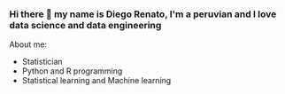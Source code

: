 ### Hi there 👋 my name is Diego Renato, I'm a peruvian and I love data science and data engineering
About me:
* Statistician 
* Python and R programming
* Statistical learning and Machine learning



